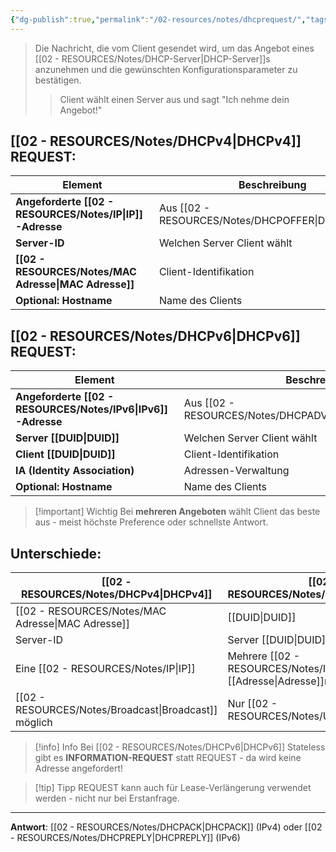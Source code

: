 ```yaml
---
{"dg-publish":true,"permalink":"/02-resources/notes/dhcprequest/","tags":["informatik/netzwerk/ip/ipv4","informatik/netzwerk/ip/ipv6"],"noteIcon":"","updated":"2025-10-29T12:59:05.185+01:00"}
---
```


>Die Nachricht, die vom Client gesendet wird, um das Angebot eines [[02 - RESOURCES/Notes/DHCP-Server\|DHCP-Server]]s anzunehmen und die gewünschten Konfigurationsparameter zu bestätigen.
>>Client wählt einen Server aus und sagt "Ich nehme dein Angebot!"

## [[02 - RESOURCES/Notes/DHCPv4\|DHCPv4]] REQUEST:

| Element                         | Beschreibung                | Beispiel          |
| ------------------------------- | --------------------------- | ----------------- |
| **Angeforderte [[02 - RESOURCES/Notes/IP\|IP]]-Adresse** | Aus [[02 - RESOURCES/Notes/DHCPOFFER\|DHCPOFFER]]           | 192.168.1.100     |
| **Server-ID**                   | Welchen Server Client wählt | 192.168.1.1       |
| **[[02 - RESOURCES/Notes/MAC Adresse\|MAC Adresse]]**             | Client-Identifikation       | aa:bb:cc:dd:ee:ff |
| **Optional: Hostname**          | Name des Clients            | "laptop-max"      |

## [[02 - RESOURCES/Notes/DHCPv6\|DHCPv6]] REQUEST:

| Element                           | Beschreibung                | Beispiel      |
| --------------------------------- | --------------------------- | ------------- |
| **Angeforderte [[02 - RESOURCES/Notes/IPv6\|IPv6]]-Adresse** | Aus [[02 - RESOURCES/Notes/DHCPADVERTISE\|DHCPADVERTISE]]       | 2001:db8::150 |
| **Server [[DUID\|DUID]]**               | Welchen Server Client wählt | DUID-EN       |
| **Client [[DUID\|DUID]]**               | Client-Identifikation       | DUID-LLT      |
| **IA (Identity Association)**     | Adressen-Verwaltung         | IA_NA         |
| **Optional: Hostname**            | Name des Clients            | "laptop-max"  |

>[!important] Wichtig
>Bei **mehreren Angeboten** wählt Client das beste aus - meist höchste Preference oder schnellste Antwort.

## Unterschiede:

| [[02 - RESOURCES/Notes/DHCPv4\|DHCPv4]]            | [[02 - RESOURCES/Notes/DHCPv6\|DHCPv6]]                    |
| --------------------- | ----------------------------- |
| [[02 - RESOURCES/Notes/MAC Adresse\|MAC Adresse]]       | [[DUID\|DUID]]                      |
| Server-ID             | Server [[DUID\|DUID]]               |
| Eine [[02 - RESOURCES/Notes/IP\|IP]]           | Mehrere [[02 - RESOURCES/Notes/IPv6\|IPv6]]-[[Adresse\|Adresse]]n |
| [[02 - RESOURCES/Notes/Broadcast\|Broadcast]] möglich | Nur [[02 - RESOURCES/Notes/Unicast\|Unicast]]               |

>[!info] Info
>Bei [[02 - RESOURCES/Notes/DHCPv6\|DHCPv6]] Stateless gibt es **INFORMATION-REQUEST** statt REQUEST - da wird keine Adresse angefordert!

>[!tip] Tipp
>REQUEST kann auch für Lease-Verlängerung verwendet werden - nicht nur bei Erstanfrage.

---

**Antwort**: [[02 - RESOURCES/Notes/DHCPACK\|DHCPACK]] (IPv4) oder [[02 - RESOURCES/Notes/DHCPREPLY\|DHCPREPLY]] (IPv6)
